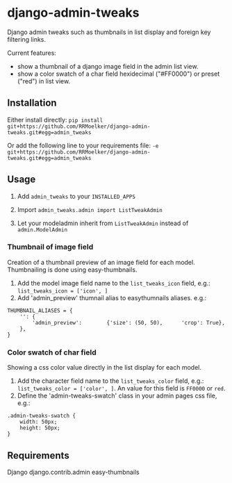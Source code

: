 django-admin-tweaks
===================

Django admin tweaks such as thumbnails in list display and foreign key filtering links.

Current features:

* show a thumbnail of a django image field in the admin list view.
* show a color swatch of a char field hexidecimal ("#FF0000") or preset ("red") in list view.

## Installation

Either install directly:
`pip install git+https://github.com/RRMoelker/django-admin-tweaks.git#egg=admin_tweaks`

Or add the following line to your requirements file:
`-e git+https://github.com/RRMoelker/django-admin-tweaks.git#egg=admin_tweaks`

## Usage

1. Add `admin_tweaks` to your `INSTALLED_APPS`

2. Import `admin_tweaks.admin import ListTweakAdmin`
3. Let your modeladmin inherit from `ListTweakAdmin` instead of `admin.ModelAdmin`

### Thumbnail of image field
Creation of a thumbnail preview of an image field for each model. Thumbnailing is done using easy-thumbnails.

1. Add the model image field name to the `list_tweaks_icon` field, e.g.: `list_tweaks_icon = ['icon', ]`
2. Add 'admin_preview' thumnail alias to easythumnails aliases. e.g.:
```
THUMBNAIL_ALIASES = {
	'': {
		'admin_preview':		{'size': (50, 50), 		'crop': True},
	},
}
```


### Color swatch of char field
Showing a css color value directly in the list display for each model.

1. Add the character field name to the `list_tweaks_color` field, e.g.: `list_tweaks_color = ['color', ]`. An value for this field is `FF0000` or `red`.
2. Define the 'admin-tweaks-swatch' class in your admin pages css file, e.g.:
```
.admin-tweaks-swatch {
	width: 50px;
	height: 50px;
}
```


## Requirements
Django
django.contrib.admin
easy-thumbnails
